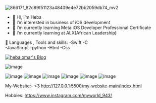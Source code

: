  ![86617f_82c89f51123a48409e4e72bb2059db74_mv2](https://user-images.githubusercontent.com/97067717/209854989-85afd894-bf35-4c99-b1e0-d3f0711f0a44.png)


- 👋 Hi, I’m Heba
- 👩‍ I’m interested in business of iOS development
-  I’m currently learning Meta iOS Developer Professional Certificate
- 🌱 I’m currently learning at ALX(African Leadership)


🚀 Languages , Tools and skills:
-Swift
-C  
-JavaScript
-python 
-Html 
-Css 


 <a href="https://hashnode.com/@heba22">
  <img alt="heba omar's Blog" src="https://img.shields.io/badge/heba%20omar's%20Blog-%230077B5.svg?&style=for-the-badge&logo=hashnode&logoColor=white">
 </a>
 
 ![image](https://github.com/hebaomar94/hebaomar94/assets/97067717/03eae028-41fe-49f9-8787-069d2c56f67b)

![image](https://user-images.githubusercontent.com/97067717/207966992-c7e8f5b7-2750-470c-8bb5-9010872c6999.png)
![image](https://user-images.githubusercontent.com/97067717/207967023-77075a7d-9f73-482b-92f7-c84685f1dd1f.png)
![image](https://user-images.githubusercontent.com/97067717/207967052-60dde228-9b68-4d28-b06e-6b9c94bd9d7b.png)
![image](https://user-images.githubusercontent.com/97067717/207967074-bcaa77b0-3ced-46b8-8b0f-ede882e66790.png)
![image](https://user-images.githubusercontent.com/97067717/207967093-ba6e693c-8eed-4835-8c8a-096796748d30.png)
![image](https://user-images.githubusercontent.com/97067717/207969976-b47811fc-cae4-4d72-93e1-226e29b02b96.png)


My-Website:- <3
http://127.0.0.1:5500/my-website-main/index.html 


Hobbies:
https://www.instagram.com/myworld_943/
